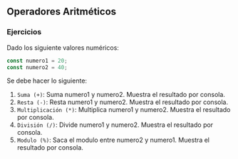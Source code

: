 
## Operadores Aritméticos

### Ejercicios

Dado los siguiente valores numéricos:

```js
const numero1 = 20;
const numero2 = 40;
```

Se debe hacer lo siguiente:

1. `Suma (+)`: Suma numero1 y numero2. Muestra el resultado por consola.
2. `Resta (-)`: Resta numero1 y numero2. Muestra el resultado por consola.
3. `Multiplicación (*)`: Multiplica numero1 y numero2. Muestra el resultado por consola.
4. `División (/)`: Divide numero1 y numero2. Muestra el resultado por consola.
5. `Modulo (%)`:  Saca el modulo entre numero2 y numero1. Muestra el resultado por consola.